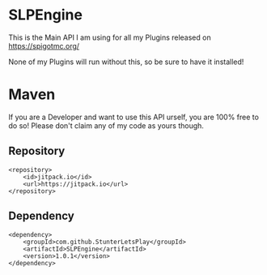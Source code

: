 # SLPEngine
This is the Main API I am using for all my Plugins released on https://spigotmc.org/

None of my Plugins will run without this, so be sure to have it installed!

# Maven
If you are a Developer and want to use this API urself, you are 100% free to do so! Please don't claim any of my code as yours though.

## Repository
```
<repository>
    <id>jitpack.io</id>
    <url>https://jitpack.io</url>
</repository>
```

## Dependency
```
<dependency>
    <groupId>com.github.StunterLetsPlay</groupId>
    <artifactId>SLPEngine</artifactId>
    <version>1.0.1</version>
</dependency>
```
